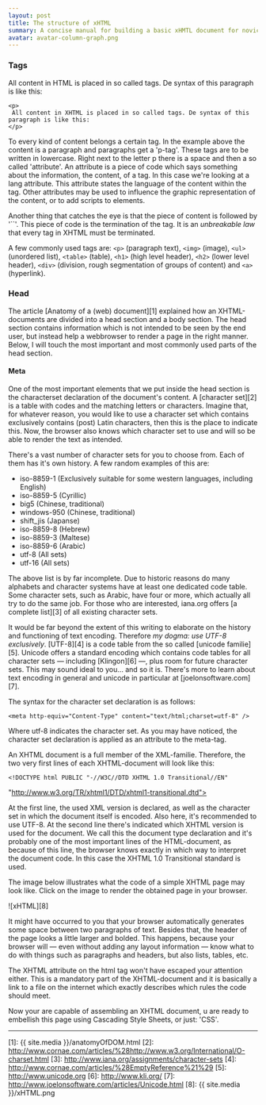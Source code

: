 ```yaml
---
layout: post
title: The structure of xHTML
summary: A concise manual for building a basic xHMTL document for novice.
avatar: avatar-column-graph.png
---
```


### Tags

All content in HTML is placed in so called tags. De syntax of this paragraph is like this:

	<p>
	 All content in XHTML is placed in so called tags. De syntax of this paragraph is like this:
	</p>

To every kind of content belongs a certain tag. In the example above the content is a paragraph and paragraphs get a 'p-tag'. These tags are to be written in lowercase. Right next to the letter p there is a space and then a so called 'attribute'. An attribute is a piece of code which says something about the information, the content, of a tag. In this case we're looking at a lang attribute. This attribute states the language of the content within the tag. Other attributes may be used to influence the graphic representation of the content, or to add scripts to elements.

Another thing that catches the eye is that the piece of content is followed by '``'. This piece of code is the termination of the tag. It is an *unbreakable law* that every tag in XHTML must be terminated.

A few commonly used tags are: `<p>` (paragraph text), `<img>` (image), `<ul>` (unordered list), `<table>` (table), `<h1>` (high level header), `<h2>` (lower level header), `<div>` (division, rough segmentation of groups of content) and `<a>` (hyperlink).

### Head

The article [Anatomy of a (web) document][1] explained how an XHTML-documents are divided into a head section and a body section. The head section contains information which is not intended to be seen by the end user, but instead help a webbrowser to render a page in the right manner. Below, I will touch the most important and most commonly used parts of the head section.

#### Meta

One of the most important elements that we put inside the head section is the characterset declaration of the document's content. A [character set][2] is a table with codes and the matching letters or characters. Imagine that, for whatever reason, you would like to use a character set which contains exclusively contains (post) Latin characters, then this is the place to indicate this. Now, the browser also knows which character set to use and will so be able to render the text as intended.

There's a vast number of character sets for you to choose from. Each of them has it's own history. A few random examples of this are:

*   iso-8859-1 (Exclusively suitable for some western languages, including English)
*   iso-8859-5 (Cyrillic)
*   big5 (Chinese, traditional)
*   windows-950 (Chinese, traditional)
*   shift_jis (Japanse)
*   iso-8859-8 (Hebrew)
*   iso-8859-3 (Maltese)
*   iso-8859-6 (Arabic)
*   utf-8 (All sets)
*   utf-16 (All sets)
 

The above list is by far incomplete. Due to historic reasons do many alphabets and character systems have at least one dedicated code table. Some character sets, such as Arabic, have four or more, which actually all try to do the same job. For those who are interested, iana.org offers [a complete list][3] of all existing character sets.

It would be far beyond the extent of this writing to elaborate on the history and functioning of text encoding. Therefore *my dogma: use UTF-8 exclusively*. [UTF-8][4] is a code table from the so called [unicode familie][5]. Unicode offers a standard encoding which contains code tables for all character sets — including [Klingon][6] —, plus room for future character sets. This may sound ideal to you… and so it is. There's more to learn about text encoding in general and unicode in particular at [joelonsoftware.com][7].

The syntax for the character set declaration is as follows:

	<meta http-equiv="Content-Type" content="text/html;charset=utf-8" />

Where utf-8 indicates the character set. As you may have noticed, the character set declaration is applied as an attribute to the meta-tag.

An XHTML document is a full member of the XML-familie. Therefore, the two very first lines of each XHTML-document will look like this:

	<!DOCTYPE html PUBLIC "-//W3C//DTD XHTML 1.0 Transitional//EN"
"http://www.w3.org/TR/xhtml1/DTD/xhtml1-transitional.dtd"> 

At the first line, the used XML version is declared, as well as the character set in which the document itself is encoded. Also here, it's recommended to use UTF-8. At the second line there's indicated which XHTML version is used for the document. We call this the document type declaration and it's probably one of the most important lines of the HTML-document, as because of this line, the browser knows exactly in which way to interpret the document code. In this case the XHTML 1.0 Transitional standard is used.

The image below illustrates what the code of a simple XHTML page may look like. Click on the image to render the obtained page in your browser.

![xHTML][8]

It might have occurred to you that your browser automatically generates some space between two paragraphs of text. Besides that, the header of the page looks a little larger and bolded. This happens, because your browser will — even without adding any layout information — know what to do with things such as paragraphs and headers, but also lists, tables, etc.

The XHTML attribute on the html tag won't have escaped your attention either. This is a mandatory part of the XHTML-document and it is basically a link to a file on the internet which exactly describes which rules the code should meet.

Now your are capable of assembling an XHTML document, u are ready to embellish this page using Cascading Style Sheets, or just: 'CSS'.

* * *

 [1]: {{ site.media }}/anatomyOfDOM.html
 [2]: http://www.cornae.com/articles/%28http://www.w3.org/International/O-charset.html
 [3]: http://www.iana.org/assignments/character-sets
 [4]: http://www.cornae.com/articles/%28EmptyReference%21%29
 [5]: http://www.unicode.org
 [6]: http://www.kli.org/
 [7]: http://www.joelonsoftware.com/articles/Unicode.html
 [8]: {{ site.media }}/xHTML.png